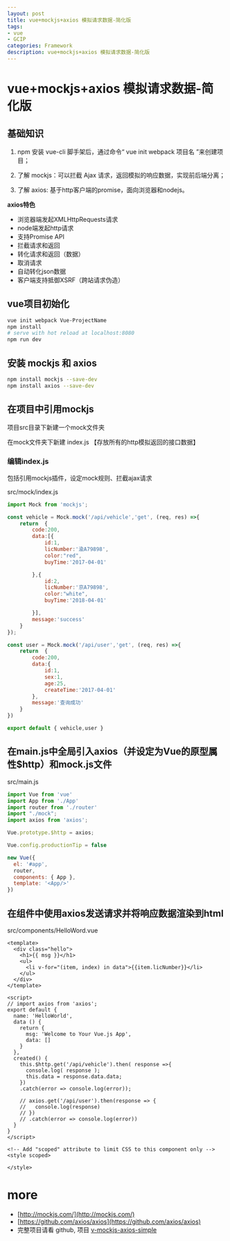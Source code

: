 ```yaml
---
layout: post
title: vue+mockjs+axios 模拟请求数据-简化版
tags:
- vue
- GCIP
categories: Framework
description: vue+mockjs+axios 模拟请求数据-简化版
---
```


# vue+mockjs+axios 模拟请求数据-简化版

## 基础知识

1. npm 安装 vue-cli 脚手架后，通过命令“ vue init webpack 项目名 ”来创建项目；

2. 了解 mockjs：可以拦截 Ajax 请求，返回模拟的响应数据，实现前后端分离；

3. 了解 axios: 基于http客户端的promise，面向浏览器和nodejs。

**axios特色**

- 浏览器端发起XMLHttpRequests请求
- node端发起http请求
- 支持Promise API
- 拦截请求和返回
- 转化请求和返回（数据）
- 取消请求
- 自动转化json数据
- 客户端支持抵御XSRF（跨站请求伪造）

## vue项目初始化

``` bash
vue init webpack Vue-ProjectName
npm install
# serve with hot reload at localhost:8080
npm run dev
```

## 安装 mockjs 和 axios

```bash
npm install mockjs --save-dev
npm install axios --save-dev
```

## 在项目中引用mockjs

项目src目录下新建一个mock文件夹

在mock文件夹下新建 index.js 【存放所有的http模拟返回的接口数据】

### 编辑index.js

包括引用mockjs插件，设定mock规则、拦截ajax请求

src/mock/index.js

```js
import Mock from 'mockjs';

const vehicle = Mock.mock('/api/vehicle','get', (req, res) =>{
    return  {
        code:200,
        data:[{
            id:1,
            licNumber:'渝A79898',
            color:"red",
            buyTime:'2017-04-01'

        },{
            id:2,
            licNumber:'京A79898',
            color:"white",
            buyTime:'2018-04-01'

        }],
        message:'success'
    }
});

const user = Mock.mock('/api/user','get', (req, res) =>{
    return  {
        code:200,
        data:{
            id:1,
            sex:1,
            age:25,
            createTime:'2017-04-01'
        },
        message:'查询成功'
    }
})

export default { vehicle,user }
```

## 在main.js中全局引入axios（并设定为Vue的原型属性$http）和mock.js文件

src/main.js

```js
import Vue from 'vue'
import App from './App'
import router from './router'
import "./mock";
import axios from 'axios';

Vue.prototype.$http = axios;

Vue.config.productionTip = false

new Vue({
  el: '#app',
  router,
  components: { App },
  template: '<App/>'
})
```

## 在组件中使用axios发送请求并将响应数据渲染到html

src/components/HelloWord.vue

```vue
<template>
  <div class="hello">
    <h1>{{ msg }}</h1>
    <ul>
      <li v-for="(item, index) in data">{{item.licNumber}}</li>
    </ul>
  </div>
</template>

<script>
// import axios from 'axios';
export default {
  name: 'HelloWorld',
  data () {
    return {
      msg: 'Welcome to Your Vue.js App',
      data: []
    }
  },
  created() {
    this.$http.get('/api/vehicle').then( response =>{ 
      console.log( response );
      this.data = response.data.data;
    })
    .catch(error => console.log(error));

    // axios.get('/api/user').then(response => {
    //   console.log(response)
    // })
    // .catch(error => console.log(error))
  }
}
</script>

<!-- Add "scoped" attribute to limit CSS to this component only -->
<style scoped>

</style>
```

# more

- [http://mockjs.com/](http://mockjs.com/)
- [https://github.com/axios/axios](https://github.com/axios/axios)
- 完整项目请看 github, 项目 [v-mockjs-axios-simple](https://github.com/pengyouyi/Framework_test/tree/master/vue-test/vue-practical-components/v-mockjs-axios-simple)


